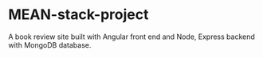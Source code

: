 # MEAN-stack-project
A book review site built with Angular front end and Node, Express backend with MongoDB database.
